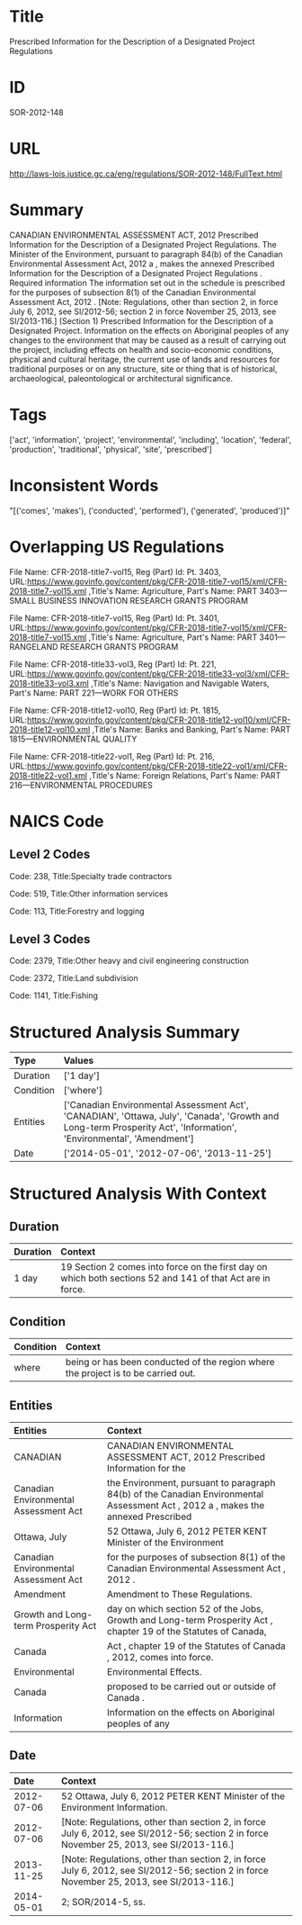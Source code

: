 # Title
Prescribed Information for the Description of a Designated Project Regulations


# ID
SOR-2012-148

# URL
http://laws-lois.justice.gc.ca/eng/regulations/SOR-2012-148/FullText.html


# Summary
CANADIAN ENVIRONMENTAL ASSESSMENT ACT, 2012 Prescribed Information for the Description of a Designated Project Regulations.
The Minister of the Environment, pursuant to paragraph 84(b) of the  Canadian Environmental Assessment Act, 2012 a , makes the annexed  Prescribed Information for the Description of a Designated Project Regulations .
Required information The information set out in the schedule is prescribed for the purposes of subsection 8(1) of the  Canadian Environmental Assessment Act, 2012 .
[Note: Regulations, other than section 2, in force July 6, 2012,  see  SI/2012-56; section 2 in force November 25, 2013,  see  SI/2013-116.] (Section 1) Prescribed Information for the Description of a Designated Project.
Information on the effects on Aboriginal peoples of any changes to the environment that may be caused as a result of carrying out the project, including effects on health and socio-economic conditions, physical and cultural heritage, the current use of lands and resources for traditional purposes or on any structure, site or thing that is of historical, archaeological, paleontological or architectural significance.


# Tags
['act', 'information', 'project', 'environmental', 'including', 'location', 'federal', 'production', 'traditional', 'physical', 'site', 'prescribed']


# Inconsistent Words
"[('comes', 'makes'), ('conducted', 'performed'), ('generated', 'produced')]"


# Overlapping US Regulations
File Name: CFR-2018-title7-vol15, Reg (Part) Id: Pt. 3403, URL:https://www.govinfo.gov/content/pkg/CFR-2018-title7-vol15/xml/CFR-2018-title7-vol15.xml
,Title's Name: Agriculture, Part's Name: PART 3403—SMALL BUSINESS INNOVATION RESEARCH GRANTS PROGRAM

File Name: CFR-2018-title7-vol15, Reg (Part) Id: Pt. 3401, URL:https://www.govinfo.gov/content/pkg/CFR-2018-title7-vol15/xml/CFR-2018-title7-vol15.xml
,Title's Name: Agriculture, Part's Name: PART 3401—RANGELAND RESEARCH GRANTS PROGRAM

File Name: CFR-2018-title33-vol3, Reg (Part) Id: Pt. 221, URL:https://www.govinfo.gov/content/pkg/CFR-2018-title33-vol3/xml/CFR-2018-title33-vol3.xml
,Title's Name: Navigation and Navigable Waters, Part's Name: PART 221—WORK FOR OTHERS

File Name: CFR-2018-title12-vol10, Reg (Part) Id: Pt. 1815, URL:https://www.govinfo.gov/content/pkg/CFR-2018-title12-vol10/xml/CFR-2018-title12-vol10.xml
,Title's Name: Banks and Banking, Part's Name: PART 1815—ENVIRONMENTAL QUALITY

File Name: CFR-2018-title22-vol1, Reg (Part) Id: Pt. 216, URL:https://www.govinfo.gov/content/pkg/CFR-2018-title22-vol1/xml/CFR-2018-title22-vol1.xml
,Title's Name: Foreign Relations, Part's Name: PART 216—ENVIRONMENTAL PROCEDURES




# NAICS Code
## Level 2 Codes
Code: 238, Title:Specialty trade contractors

Code: 519, Title:Other information services

Code: 113, Title:Forestry and logging




## Level 3 Codes
Code: 2379, Title:Other heavy and civil engineering construction

Code: 2372, Title:Land subdivision

Code: 1141, Title:Fishing







# Structured Analysis Summary
| Type      | Values                                                                                                                                                              |
|:----------|:--------------------------------------------------------------------------------------------------------------------------------------------------------------------|
| Duration  | ['1 day']                                                                                                                                                           |
| Condition | ['where']                                                                                                                                                           |
| Entities  | ['Canadian Environmental Assessment Act', 'CANADIAN', 'Ottawa, July', 'Canada', 'Growth and Long-term Prosperity Act', 'Information', 'Environmental', 'Amendment'] |
| Date      | ['2014-05-01', '2012-07-06', '2013-11-25']                                                                                                                          |


# Structured Analysis With Context
 


## Duration
| Duration   | Context                                                                                                    |
|:-----------|:-----------------------------------------------------------------------------------------------------------|
| 1 day      | 19 Section 2 comes into force on the first day on which both sections 52 and 141 of that Act are in force. |


## Condition
| Condition   | Context                                                                            |
|:------------|:-----------------------------------------------------------------------------------|
| where       | being or has been conducted of the region where  the project is to be carried out. |


## Entities
| Entities                              | Context                                                                                                                           |
|:--------------------------------------|:----------------------------------------------------------------------------------------------------------------------------------|
| CANADIAN                              | CANADIAN ENVIRONMENTAL ASSESSMENT ACT, 2012 Prescribed Information for the                                                        |
| Canadian Environmental Assessment Act | the Environment, pursuant to paragraph 84(b) of the Canadian Environmental Assessment Act , 2012 a , makes the annexed Prescribed |
| Ottawa, July                          | 52  Ottawa, July 6, 2012 PETER KENT Minister of the Environment                                                                   |
| Canadian Environmental Assessment Act | for the purposes of subsection 8(1) of the Canadian Environmental Assessment Act , 2012 .                                         |
| Amendment                             | Amendment  to These Regulations.                                                                                                  |
| Growth and Long-term Prosperity Act   | day on which section 52 of the Jobs, Growth and Long-term Prosperity Act , chapter 19 of the Statutes of Canada,                  |
| Canada                                | Act , chapter 19 of the Statutes of Canada , 2012, comes into force.                                                              |
| Environmental                         | Environmental  Effects.                                                                                                           |
| Canada                                | proposed to be carried out or outside of Canada .                                                                                 |
| Information                           | Information on the effects on Aboriginal peoples of any                                                                           |


## Date
| Date       | Context                                                                                                                                      |
|:-----------|:---------------------------------------------------------------------------------------------------------------------------------------------|
| 2012-07-06 | 52 Ottawa, July 6, 2012 PETER KENT Minister of the Environment Information.                                                                  |
| 2012-07-06 | [Note: Regulations, other than section 2, in force July 6, 2012,  see  SI/2012-56; section 2 in force November 25, 2013,  see  SI/2013-116.] |
| 2013-11-25 | [Note: Regulations, other than section 2, in force July 6, 2012,  see  SI/2012-56; section 2 in force November 25, 2013,  see  SI/2013-116.] |
| 2014-05-01 | 2; SOR/2014-5, ss.                                                                                                                           |


